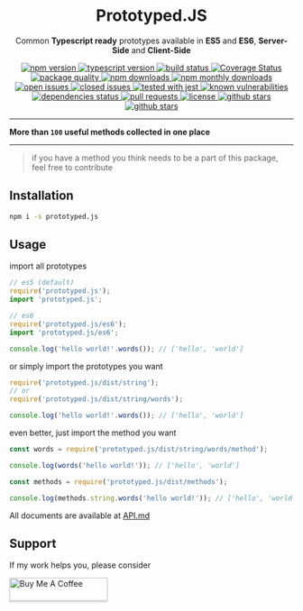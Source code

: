<div align="center">
	<h1>Prototyped.JS</h1>
	<p>Common <b>Typescript ready</b> prototypes available in <b>ES5</b> and <b>ES6</b>, <b>Server-Side</b> and <b>Client-Side</b></p>
	<a href="https://www.npmjs.com/package/prototyped.js" target="_blank">
	   <img src="https://img.shields.io/npm/v/prototyped.js.svg" alt="npm version" />
	</a>
	<a href="https://www.typescriptlang.org" target="_blank">
		<img src="https://img.shields.io/npm/types/prototyped.js.svg" alt="typescript version" />
	</a>
	<a href="https://travis-ci.com/ardalanamini/prototyped.js" target="_blank">
		<img src="https://api.travis-ci.com/ardalanamini/prototyped.js.svg?branch=master" alt="build status" />
	</a>
	<a href="https://codecov.io/gh/ardalanamini/prototyped.js" target="_blank">
		<img src="https://codecov.io/gh/ardalanamini/prototyped.js/branch/master/graph/badge.svg" alt='Coverage Status' />
	</a>
	<a href="https://packagequality.com/#?package=prototyped.js" target="_blank">
		<img src="https://npm.packagequality.com/shield/prototyped.js.svg" alt="package quality" />
	</a>
	<a href="https://www.npmjs.com/package/prototyped.js" target="_blank">
		<img src="https://img.shields.io/npm/dt/prototyped.js.svg" alt="npm downloads" />
	</a>
	<a href="https://www.npmjs.com/package/prototyped.js" target="_blank">
	   <img src="https://img.shields.io/npm/dm/prototyped.js.svg" alt="npm monthly downloads" />
	</a>
	<a href="https://github.com/ardalanamini/prototyped.js/issues?q=is%3Aopen+is%3Aissue" target="_blank">
		<img src="https://img.shields.io/github/issues-raw/ardalanamini/prototyped.js.svg" alt="open issues" />
	</a>
	<a href="https://github.com/ardalanamini/prototyped.js/issues?q=is%3Aissue+is%3Aclosed" target="_blank">
		<img src="https://img.shields.io/github/issues-closed-raw/ardalanamini/prototyped.js.svg" alt="closed issues" />
	</a>
	<a href="https://github.com/facebook/jest" target="_blank">
	   <img src="https://img.shields.io/badge/tested_with-jest-99424f.svg" alt="tested with jest" />
	</a>
	<a href="https://snyk.io/test/github/ardalanamini/prototyped.js?targetFile=package.json" target="_blank">
		<img src="https://snyk.io/test/github/ardalanamini/prototyped.js/badge.svg?targetFile=package.json" alt="known vulnerabilities" data-canonical-src="https://snyk.io/test/github/ardalanamini/prototyped.js?targetFile=package.json" style="max-width:100%;" />
	</a>
	<a href="https://david-dm.org/ardalanamini/prototyped.js" target="_blank">
		<img src="https://david-dm.org/ardalanamini/prototyped.js.svg" alt="dependencies status" />
	</a>
	<a href="https://github.com/ardalanamini/prototyped.js/pulls" target="_blank">
		<img src="https://img.shields.io/badge/PRs-Welcome-brightgreen.svg" alt="pull requests" />
	</a>
	<a href="https://github.com/ardalanamini/prototyped.js/blob/master/LICENSE" target="_blank">
		<img src="https://img.shields.io/github/license/ardalanamini/prototyped.js.svg" alt="license" />
	</a>
	<a href="https://github.com/ardalanamini/prototyped.js" target="_blank">
		<img src="https://img.shields.io/github/stars/ardalanamini/prototyped.js.svg?style=social&label=Stars" alt="github stars" />
	</a>
	<a href="https://github.com/ardalanamini/prototyped.js" target="_blank">
		<img src="https://img.shields.io/github/forks/ardalanamini/prototyped.js.svg?style=social&label=Fork" alt="github stars" />
	</a>
	<br>
</div>

- - -

**More than `100` useful methods collected in one place**

- - -

> if you have a method you think needs to be a part of this package, feel free to contribute

## Installation

```bash
npm i -s prototyped.js
```

## Usage

import all prototypes

```javascript
// es5 (default)
require('prototyped.js');
import 'prototyped.js';

// es6
require('prototyped.js/es6');
import 'prototyped.js/es6';

console.log('hello world!'.words()); // ['hello', 'world']
```

or simply import the prototypes you want

```javascript
require('prototyped.js/dist/string');
// or
require('prototyped.js/dist/string/words');

console.log('hello world!'.words()); // ['hello', 'world']
```

even better, just import the method you want

```javascript
const words = require('prototyped.js/dist/string/words/method');

console.log(words('hello world!')); // ['hello', 'world']

const methods = require('prototyped.js/dist/methods');

console.log(methods.string.words('hello world!')); // ['hello', 'world']
```

All documents are available at [API.md](https://github.com/ardalanamini/prototyped.js/blob/master/API.md)

## Support

If my work helps you, please consider

<a href="https://www.buymeacoffee.com/ardalanamini" target="_blank">
	<img src="https://www.buymeacoffee.com/assets/img/custom_images/orange_img.png" alt="Buy Me A Coffee" style="height: 41px !important;width: 174px !important;box-shadow: 0px 3px 2px 0px rgba(190, 190, 190, 0.5) !important;-webkit-box-shadow: 0px 3px 2px 0px rgba(190, 190, 190, 0.5) !important;">
</a>
